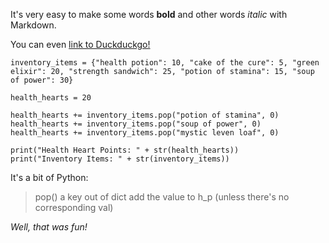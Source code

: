 It's very easy to make some words **bold** and other words *italic* with Markdown.

You can even [link to Duckduckgo!](https://html.duckduckgo.com)

    inventory_items = {"health potion": 10, "cake of the cure": 5, "green elixir": 20, "strength sandwich": 25, "potion of stamina": 15, "soup of power": 30}
    
    health_hearts = 20
    
    health_hearts += inventory_items.pop("potion of stamina", 0)
    health_hearts += inventory_items.pop("soup of power", 0)
    health_hearts += inventory_items.pop("mystic leven loaf", 0)
    
    print("Health Heart Points: " + str(health_hearts))
    print("Inventory Items: " + str(inventory_items))

It's a bit of Python:

> pop() a key out of dict
> add the value to h_p
> (unless there's no corresponding val)

*Well, that was fun!*